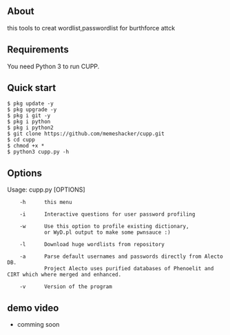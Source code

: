  
## About

  this tools to  creat wordlist,passwordlist for  burthforce attck 

Requirements
------------

You need Python 3 to run CUPP.

Quick start
-----------
    $ pkg update -y
    $ pkg upgrade -y
    $ pkg i git -y
    $ pkg i python
    $ pkg i python2
    $ git clone https://github.com/memeshacker/cupp.git
    $ cd cupp
    $ chmod +x *
    $ python3 cupp.py -h

## Options

  Usage: cupp.py [OPTIONS]

        -h      this menu

        -i      Interactive questions for user password profiling

        -w      Use this option to profile existing dictionary,
                or WyD.pl output to make some pwnsauce :)

        -l      Download huge wordlists from repository

        -a      Parse default usernames and passwords directly from Alecto DB.
                Project Alecto uses purified databases of Phenoelit and CIRT which where merged and enhanced.

        -v      Version of the program



## demo video
 * comming soon


